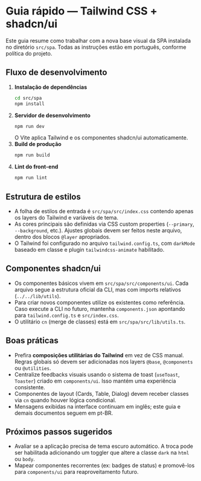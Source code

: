 # Guia rápido — Tailwind CSS + shadcn/ui

Este guia resume como trabalhar com a nova base visual da SPA instalada no diretório `src/spa`. Todas as instruções estão em português, conforme política do projeto.

## Fluxo de desenvolvimento

1. **Instalação de dependências**
   ```bash
   cd src/spa
   npm install
   ```
2. **Servidor de desenvolvimento**
   ```bash
   npm run dev
   ```
   O Vite aplica Tailwind e os componentes shadcn/ui automaticamente.
3. **Build de produção**
   ```bash
   npm run build
   ```
4. **Lint do front-end**
   ```bash
   npm run lint
   ```

## Estrutura de estilos

- A folha de estilos de entrada é `src/spa/src/index.css` contendo apenas os layers do Tailwind e variáveis de tema.
- As cores principais são definidas via CSS custom properties (`--primary`, `--background`, etc.). Ajustes globais devem ser feitos neste arquivo, dentro dos blocos `@layer` apropriados.
- O Tailwind foi configurado no arquivo `tailwind.config.ts`, com `darkMode` baseado em classe e plugin `tailwindcss-animate` habilitado.

## Componentes shadcn/ui

- Os componentes básicos vivem em `src/spa/src/components/ui`. Cada arquivo segue a estrutura oficial da CLI, mas com imports relativos (`../../lib/utils`).
- Para criar novos componentes utilize os existentes como referência. Caso execute a CLI no futuro, mantenha `components.json` apontando para `tailwind.config.ts` e `src/index.css`.
- O utilitário `cn` (merge de classes) está em `src/spa/src/lib/utils.ts`.

## Boas práticas

- Prefira **composições utilitárias do Tailwind** em vez de CSS manual. Regras globais só devem ser adicionadas nos layers `@base`, `@components` ou `@utilities`.
- Centralize feedbacks visuais usando o sistema de toast (`useToast`, `Toaster`) criado em `components/ui`. Isso mantém uma experiência consistente.
- Componentes de layout (Cards, Table, Dialog) devem receber classes via `cn` quando houver lógica condicional.
- Mensagens exibidas na interface continuam em inglês; este guia e demais documentos seguem em pt-BR.

## Próximos passos sugeridos

- Avaliar se a aplicação precisa de tema escuro automático. A troca pode ser habilitada adicionando um toggler que altere a classe `dark` na `html` ou `body`.
- Mapear componentes recorrentes (ex: badges de status) e promovê-los para `components/ui` para reaproveitamento futuro.
